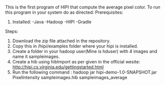 This is the first program of HIPI that compute the average pixel color.
To run this program in your system do as directed:
Prerequisites:
1. Installed:
-Java
-Hadoop
-HIPI
-Gradle

Steps:
1. Download the zip file attached in the repository.
2. Copy this in /hipi/examples folder where your hipi is installed.
3. Create a folder in your hadoop user(Mine is hduser) with 4 images and name it sampleimages.
4. Create a hib using hibImport as per given in the official wesite: http://hipi.cs.virginia.edu/gettingstarted.html
5. Run the following command :
hadoop jar hipi-demo-1.0-SNAPSHOT.jar PixelIntensity sampleimages.hib sampleimages_average

